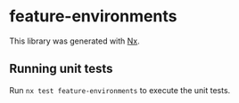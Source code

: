 # feature-environments

This library was generated with [Nx](https://nx.dev).

## Running unit tests

Run `nx test feature-environments` to execute the unit tests.
